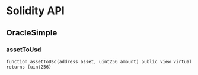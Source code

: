 # Solidity API

## OracleSimple

### assetToUsd

```solidity
function assetToUsd(address asset, uint256 amount) public view virtual returns (uint256)
```

